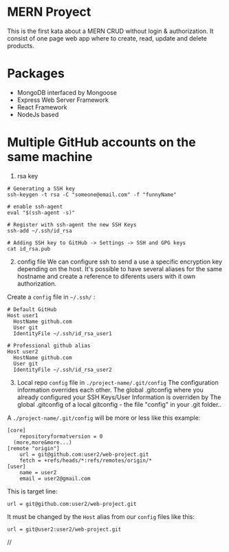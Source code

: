 # MERN Proyect
This is the first kata about a MERN CRUD without login & authorization. It consist of one page web app where to create, read, update and delete products.

# Packages
* MongoDB interfaced by Mongoose
* Express Web Server Framework
* React Framework
* NodeJs based

























# Multiple GitHub accounts on the same machine

1. rsa key

~~~
# Generating a SSH key
ssh-keygen -t rsa -C "someone@email.com" -f "funnyName"

# enable ssh-agent
eval "$(ssh-agent -s)"

# Register with ssh-agent the new SSH Keys
ssh-add ~/.ssh/id_rsa

# Adding SSH key to GitHub -> Settings -> SSH and GPG keys
cat id_rsa.pub
~~~

2. config file
We can configure ssh to send a use a specific encryption key depending on the host. It's possible to have several aliases for the same hostname and create a reference to diferents users with it own authorization.

Create a `config` file in  `~/.ssh/` :
~~~
# Default GitHub
Host user1
  HostName github.com
  User git
  IdentityFile ~/.ssh/id_rsa_user1

# Professional github alias
Host user2
  HostName github.com
  User git
  IdentityFile ~/.ssh/id_rsa_user2
~~~

3. Local repo `config` file in `./project-name/.git/config`
The configuration information overrides each other. The global .gitconfig where you already configured your SSH Keys/User Information is overriden by The global .gitconfig of a local gitconfig - the file "config" in your .git folder..

A `./project-name/.git/config` will be more or less like this example:
~~~
[core]
	repositoryformatversion = 0
  (more,more&more...)
[remote "origin"]
	url = git@github.com:user2/web-project.git
	fetch = +refs/heads/*:refs/remotes/origin/*
[user]
	name = user2
	email = user2@gmail.com
~~~

This is target line:
~~~
url = git@github.com:user2/web-project.git
~~~

It must be changed by the `Host` alias from our `config` files like this:
~~~
url = git@user2:user2/web-project.git
~~~



//
